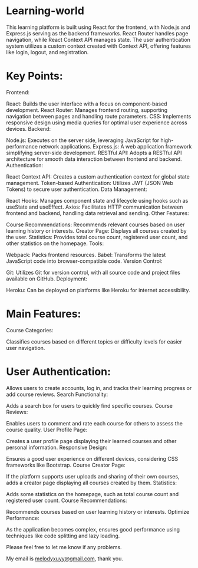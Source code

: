 # Learning-world
This learning platform is built using React for the frontend, with Node.js and Express.js serving as the backend frameworks. React Router handles page navigation, while React Context API manages state. The user authentication system utilizes a custom context created with Context API, offering features like login, logout, and registration.

# Key Points:

Frontend:

React: Builds the user interface with a focus on component-based development.
React Router: Manages frontend routing, supporting navigation between pages and handling route parameters.
CSS: Implements responsive design using media queries for optimal user experience across devices.
Backend:

Node.js: Executes on the server side, leveraging JavaScript for high-performance network applications.
Express.js: A web application framework simplifying server-side development.
RESTful API: Adopts a RESTful API architecture for smooth data interaction between frontend and backend.
Authentication:

React Context API: Creates a custom authentication context for global state management.
Token-based Authentication: Utilizes JWT (JSON Web Tokens) to secure user authentication.
Data Management:

React Hooks: Manages component state and lifecycle using hooks such as useState and useEffect.
Axios: Facilitates HTTP communication between frontend and backend, handling data retrieval and sending.
Other Features:

Course Recommendations: Recommends relevant courses based on user learning history or interests.
Creator Page: Displays all courses created by the user.
Statistics: Provides total course count, registered user count, and other statistics on the homepage.
Tools:

Webpack: Packs frontend resources.
Babel: Transforms the latest JavaScript code into browser-compatible code.
Version Control:

Git: Utilizes Git for version control, with all source code and project files available on GitHub.
Deployment:

Heroku: Can be deployed on platforms like Heroku for internet accessibility.

# Main Features:
Course Categories:

Classifies courses based on different topics or difficulty levels for easier user navigation.

# User Authentication:

Allows users to create accounts, log in, and tracks their learning progress or add course reviews.
Search Functionality:

Adds a search box for users to quickly find specific courses.
Course Reviews:

Enables users to comment and rate each course for others to assess the course quality.
User Profile Page:

Creates a user profile page displaying their learned courses and other personal information.
Responsive Design:

Ensures a good user experience on different devices, considering CSS frameworks like Bootstrap.
Course Creator Page:

If the platform supports user uploads and sharing of their own courses, adds a creator page displaying all courses created by them.
Statistics:

Adds some statistics on the homepage, such as total course count and registered user count.
Course Recommendations:

Recommends courses based on user learning history or interests.
Optimize Performance:

As the application becomes complex, ensures good performance using techniques like code splitting and lazy loading.

Please feel free to let me know if any problems.

My email is melodyxuyy@gmail.com, thank you.
